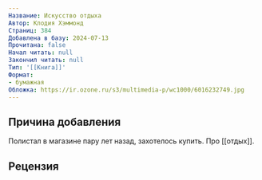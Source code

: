 ```yaml
---
Название: Искусство отдыха
Автор: Клодия Хэммонд
Страниц: 384
Добавлена в базу: 2024-07-13
Прочитана: false
Начал читать: null
Закончил читать: null
Тип: '[[Книга]]'
Формат:
- бумажная
Обложка: https://ir.ozone.ru/s3/multimedia-p/wc1000/6016232749.jpg
---
```

## Причина добавления

Полистал в магазине пару лет назад, захотелось купить. Про [[отдых]].

## Рецензия